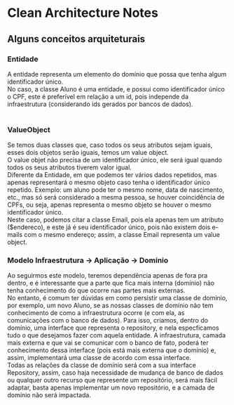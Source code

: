 # Clean Architecture Notes

## Alguns conceitos arquiteturais

### Entidade
A entidade representa um elemento do domínio que possa que tenha algum identificador único.<br>
No caso, a classe Aluno é uma entidade, e possui como identificador único o CPF, este é preferível em relação
a um id, pois independe da infraestrutura (considerando ids gerados por bancos de dados).<br>
<br>

### ValueObject
Se temos duas classes que, caso todos os seus atributos sejam iguais, esses dois objetos serão iguais, temos um
value object.<br>
O value objet não precisa de um identificador único, ele será igual quando todos os seus atributos tiverem valor igual.<br>
Diferente da Entidade, em que podemos ter vários dados repetidos, mas apenas representará o mesmo objeto caso tenha o
identificador único repetido. Exemplo: um aluno pode ter o mesmo nome, data de nascimento, etc., mas só será considerado
a mesma pessoa, se houver coincidência de CPFs, ou seja, apenas representa o mesmo objeto se houver o mesmo
identificador único.<br>
Neste caso, podemos citar a classe Email, pois ela apenas tem um atributo ($endereco), e este já é seu identificador
único, pois não existem dois e-mails com o mesmo endereço; assim, a classe Email representa um value object.
<br>

### Modelo Infraestrutura -> Aplicação -> Domínio
Ao seguirmos este modelo, teremos dependência apenas de fora pra dentro, e é interessante
que a parte que fica mais interna (domínio) não tenha conhecimento do que ocorre nas partes
mais externas.<br>
No entanto, é comum ter dúvidas em como persistir uma classe de domínio, por exemplo, um novo Aluno,
se as nossas classes de domínio não tem conhecimento de como a infraestrutura ocorre (e com ela, as comunicações
com o banco de dados). Para isso, criamos, dentro do domínio, uma interface que representa o repository, e nela
especficamos tudo o que desejamos fazer com aquela entidade. A infraestrutura, camada mais externa e que vai se 
comunicar com o banco de fato, poderá ter conhecimento dessa interface (pois está mais externa que o domínio)
e, assim, implementará uma classe de acordo com essa interface.<br>
Todas as relações da classe de domínio será com a sua interface Repository, assim, caso haja
necessidade de mudança de banco de dados ou qualquer outro recurso que represente um repositório,
será mais fácil adaptar, basta apenas implementar um novo repositório, e a camada de domínio não
será impactada.
<br>
